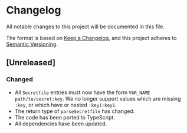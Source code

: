 # Changelog

All notable changes to this project will be documented in this file.

The format is based on [Keep a Changelog](https://keepachangelog.com/en/1.0.0/),
and this project adheres to [Semantic Versioning](https://semver.org/spec/v2.0.0.html).

## [Unreleased]

### Changed

- All `Secretfile` entries must now have the form `VAR_NAME path/to/secret:key`. We no longer support values which are missing `:key`, or which have or nested `:key1:key1`.
- The return type of `parseSecretfile` has changed.
- The code has been ported to TypeScript.
- All dependencies have been updated.
